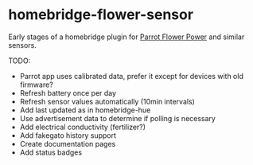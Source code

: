 # homebridge-flower-sensor

Early stages of a homebridge plugin for [Parrot Flower Power](http://global.parrot.com/au/products/flower-power/) and similar sensors.

TODO:

- Parrot app uses calibrated data, prefer it except for devices with old firmware?
- Refresh battery once per day
- Refresh sensor values automatically (10min intervals)
- Add last updated as in homebridge-hue
- Use advertisement data to determine if polling is necessary
- Add electrical conductivity (fertilizer?)
- Add fakegato history support
- Create documentation pages
- Add status badges
